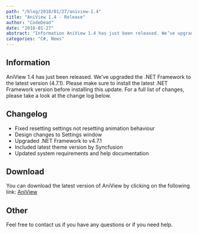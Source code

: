 ```yaml
---
path: "/blog/2018/01/27/aniview-1.4"
title: "AniView 1.4 - Release"
author: "CodeDead"
date: "2018-01-27"
abstract: "Information AniView 1.4 has just been released. We’ve upgraded the .NET Framework to the latest version (4.7.1). Please make sure to install the latest .NET Framework version before installing this update. For a full list of changes, please take a look at the..."
categories: "C#, News"
---
```

## Information

AniView 1.4 has just been released. We’ve upgraded the .NET Framework to the latest version (4.7.1). Please make sure to install the latest .NET Framework version before installing this update. For a full list of changes, please take a look at the change log below.

## Changelog

* Fixed resetting settings not resetting animation behaviour
* Design changes to Settings window
* Upgraded .NET Framework to v4.7.1
* Included latest theme version by Syncfusion
* Updated system requirements and help documentation

## Download

You can download the latest version of AniView by clicking on the following link:
<a href="/software/aniview">AniView</a>

## Other

Feel free to contact us if you have any questions or if you need help.
